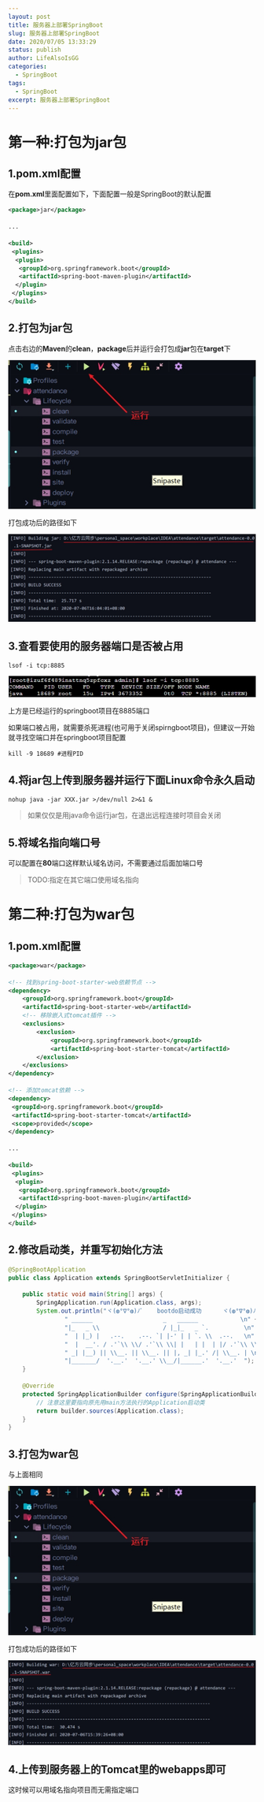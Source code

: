```yaml
---
layout: post
title: 服务器上部署SpringBoot
slug: 服务器上部署SpringBoot
date: 2020/07/05 13:33:29
status: publish
author: LifeAlsoIsGG
categories: 
  - SpringBoot
tags: 
  - SpringBoot
excerpt: 服务器上部署SpringBoot
---
```




# 第一种:打包为jar包



## 1.pom.xml配置

在**pom.xml**里面配置如下，下面配置一般是SpringBoot的默认配置

```xml
<package>jar</package>

...

<build>
 <plugins>
  <plugin>
   <groupId>org.springframework.boot</groupId>
   <artifactId>spring-boot-maven-plugin</artifactId>
  </plugin>
 </plugins>
</build>
```



## 2.打包为jar包



点击右边的**Maven**的**clean**，**package**后并运行会打包成**jar**包在**target**下

![](../images/服务器上部署SpringBoot/jar开始打包.jpg)



打包成功后的路径如下

![](../images/服务器上部署SpringBoot/jar打包成功.jpg)





## 3.查看要使用的服务器端口是否被占用

```shell
lsof -i tcp:8885
```

![](../images/服务器上部署SpringBoot/查看端口.jpg)

上方是已经运行的springboot项目在8885端口

如果端口被占用，就需要杀死进程(也可用于关闭spirngboot项目)，但建议一开始就寻找空端口并在springboot项目配置

```shell
kill -9 18689 #进程PID
```



## 4.将jar包上传到服务器并运行下面Linux命令永久启动

```shell
nohup java -jar XXX.jar >/dev/null 2>&1 &
```

> 如果仅仅是用java命令运行jar包，在退出远程连接时项目会关闭



## 5.将域名指向端口号

可以配置在**80**端口这样默认域名访问，不需要通过后面加端口号



> TODO:指定在其它端口使用域名指向





# 第二种:打包为war包



## 1.pom.xml配置



```xml
<package>war</package>

<!-- 找到spring-boot-starter-web依赖节点 -->
<dependency>
    <groupId>org.springframework.boot</groupId>
    <artifactId>spring-boot-starter-web</artifactId>
    <!-- 移除嵌入式tomcat插件 -->
    <exclusions>
        <exclusion>
            <groupId>org.springframework.boot</groupId>
            <artifactId>spring-boot-starter-tomcat</artifactId>
        </exclusion>
    </exclusions>
</dependency>

<!-- 添加tomcat依赖 -->
<dependency>
 <groupId>org.springframework.boot</groupId>
 <artifactId>spring-boot-starter-tomcat</artifactId>
 <scope>provided</scope>
</dependency>

...

<build>
 <plugins>
  <plugin>
   <groupId>org.springframework.boot</groupId>
   <artifactId>spring-boot-maven-plugin</artifactId>
  </plugin>
 </plugins>
</build>
```



## 2.修改启动类，并重写初始化方法



```java
@SpringBootApplication
public class Application extends SpringBootServletInitializer {

    public static void main(String[] args) {
        SpringApplication.run(Application.class, args);
        System.out.println("ヾ(◍°∇°◍)ﾉﾞ    bootdo启动成功      ヾ(◍°∇°◍)ﾉﾞ\n" +
                " ______                    _   ______            \n" +
                "|_   _ \\                  / |_|_   _ `.          \n" +
                "  | |_) |   .--.    .--. `| |-' | | `. \\  .--.   \n" +
                "  |  __'. / .'`\\ \\/ .'`\\ \\| |   | |  | |/ .'`\\ \\ \n" +
                " _| |__) || \\__. || \\__. || |, _| |_.' /| \\__. | \n" +
                "|_______/  '.__.'  '.__.' \\__/|______.'  '.__.'  ");
    }

    @Override
    protected SpringApplicationBuilder configure(SpringApplicationBuilder builder) {
        // 注意这里要指向原先用main方法执行的Application启动类
        return builder.sources(Application.class);
    }
}
```



## 3.打包为war包

与上面相同

![](../images/服务器上部署SpringBoot/jar开始打包.jpg)



打包成功后的路径如下

![](../images/服务器上部署SpringBoot/war打包成功.jpg)



## 4.上传到服务器上的Tomcat里的webapps即可

这时候可以用域名指向项目而无需指定端口

